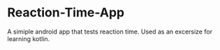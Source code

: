 # Reaction-Time-App
A simiple android app that tests reaction time. Used as an excersize for learning kotlin.
